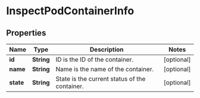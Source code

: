 

# InspectPodContainerInfo


## Properties

| Name | Type | Description | Notes |
|------------ | ------------- | ------------- | -------------|
|**id** | **String** | ID is the ID of the container. |  [optional] |
|**name** | **String** | Name is the name of the container. |  [optional] |
|**state** | **String** | State is the current status of the container. |  [optional] |



